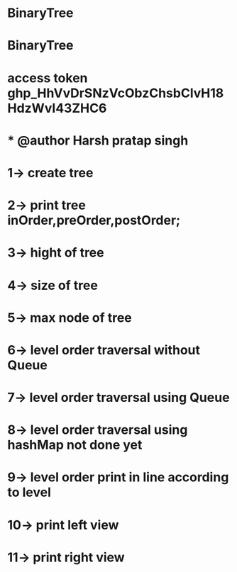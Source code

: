 # BinaryTree
# BinaryTree
# access token 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


# * @author Harsh pratap singh

#
#   1-> create tree
# 2-> print tree inOrder,preOrder,postOrder;
# 3-> hight of tree
# 4-> size of tree
# 5-> max node of tree
# 6-> level order traversal without Queue
# 7-> level order traversal using Queue
# 8-> level order traversal using hashMap not done yet
# 9-> level order print in line according to level
# 10-> print left view
# 11-> print right view 
